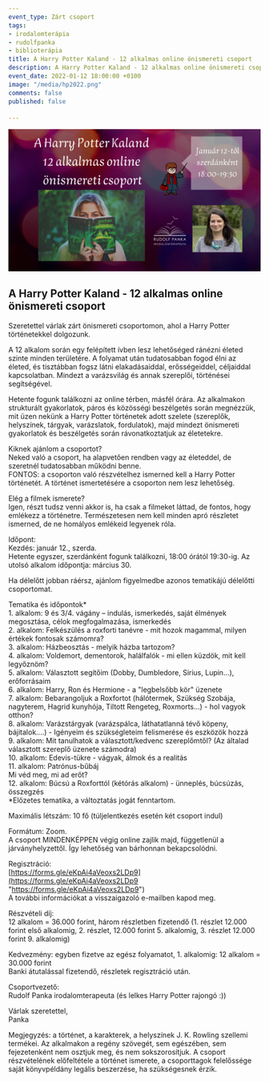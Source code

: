 ```yaml
---
event_type: Zárt csoport
tags:
- irodalomterápia
- rudolfpanka
- biblioterápia
title: A Harry Potter Kaland - 12 alkalmas online önismereti csoport
description: A Harry Potter Kaland - 12 alkalmas online önismereti csoport
event_date: 2022-01-12 18:00:00 +0100
image: "/media/hp2022.png"
comments: false
published: false

---
```

![](/media/hp2022.png)

## **A Harry Potter Kaland - 12 alkalmas online önismereti csoport**

Szeretettel várlak zárt önismereti csoportomon, ahol a Harry Potter történetekkel dolgozunk.

A 12 alkalom során egy felépített ívben lesz lehetőséged ránézni életed szinte minden területére. A folyamat után tudatosabban fogod élni az életed, és tisztábban fogsz látni elakadásaiddal, erősségeiddel, céljaiddal kapcsolatban. Mindezt a varázsvilág és annak szereplői, történései segítségével.

Hetente fogunk találkozni az online térben, másfél órára. Az alkalmakon strukturált gyakorlatok, páros és közösségi beszélgetés során megnézzük, mit üzen nekünk a Harry Potter történetek adott szelete (szereplők, helyszínek, tárgyak, varázslatok, fordulatok), majd mindezt önismereti gyakorlatok és beszélgetés során rávonatkoztatjuk az életetekre.

Kiknek ajánlom a csoportot?  
Neked való a csoport, ha alapvetően rendben vagy az életeddel, de szeretnél tudatosabban működni benne.  
FONTOS: a csoporton való részvételhez ismerned kell a Harry Potter történetét. A történet ismertetésére a csoporton nem lesz lehetőség.

Elég a filmek ismerete?  
Igen, részt tudsz venni akkor is, ha csak a filmeket láttad, de fontos, hogy emlékezz a történetre. Természetesen nem kell minden apró részletet ismerned, de ne homályos emlékeid legyenek róla.

Időpont:  
Kezdés: január 12., szerda.  
Hetente egyszer, szerdánként fogunk találkozni, 18:00 órától 19:30-ig. Az utolsó alkalom időpontja: március 30.

Ha délelőtt jobban ráérsz, ajánlom figyelmedbe azonos tematikájú délelőtti csoportomat.

Tematika és időpontok*  
1\. alkalom: 9 és 3/4. vágány – indulás, ismerkedés, saját élmények megosztása, célok megfogalmazása, ismerkedés  
2\. alkalom: Felkészülés a roxforti tanévre - mit hozok magammal, milyen értékek fontosak számomra?  
3\. alkalom: Házbeosztás - melyik házba tartozom?  
4\. alkalom: Voldemort, dementorok, halálfalók - mi ellen küzdök, mit kell legyőznöm?  
5\. alkalom: Választott segítőim (Dobby, Dumbledore, Sirius, Lupin...), erőforrásaim  
6\. alkalom: Harry, Ron és Hermione - a "legbelsőbb kör" üzenete  
7\. alkalom: Bebarangoljuk a Roxfortot (hálótermek, Szükség Szobája, nagyterem, Hagrid kunyhója, Tiltott Rengeteg, Roxmorts...) - hol vagyok otthon?  
8\. alkalom: Varázstárgyak (varázspálca, láthatatlanná tévő köpeny, bájitalok....) - Igényeim és szükségleteim felismerése és eszközök hozzá  
9\. alkalom: Mit tanulhatok a választott/kedvenc szereplőmtől? (Az általad választott szereplő üzenete számodra)  
10\. alkalom: Edevis-tükre - vágyak, álmok és a realitás  
11\. alkalom: Patrónus-bűbáj  
Mi véd meg, mi ad erőt?  
12\. alkalom: Búcsú a Roxforttól (kétórás alkalom) - ünneplés, búcsúzás, összegzés  
\*Előzetes tematika, a változtatás jogát fenntartom.

Maximális létszám: 10 fő (túljelentkezés esetén két csoport indul)

Formátum: Zoom.  
A csoport MINDENKÉPPEN végig online zajlik majd, függetlenül a járványhelyzettől. Így lehetőség van bárhonnan bekapcsolódni.

Regisztráció:  
[https://forms.gle/eKpAi4aVeoxs2LDp9](https://forms.gle/eKpAi4aVeoxs2LDp9 "https://forms.gle/eKpAi4aVeoxs2LDp9")  
A további információkat a visszaigazoló e-mailben kapod meg.

Részvételi díj:  
12 alkalom = 36.000 forint, három részletben fizetendő (1. részlet 12.000 forint első alkalomig, 2. részlet, 12.000 forint 5. alkalomig, 3. részlet 12.000 forint 9. alkalomig)

Kedvezmény: egyben fizetve az egész folyamatot, 1. alkalomig: 12 alkalom = 30.000 forint  
Banki átutalással fizetendő, részletek regisztráció után.

Csoportvezető:  
Rudolf Panka irodalomterapeuta (és lelkes Harry Potter rajongó :))

Várlak szeretettel,  
Panka

Megjegyzés: a történet, a karakterek, a helyszínek J. K. Rowling szellemi termékei. Az alkalmakon a regény szövegét, sem egészében, sem fejezetenként nem osztjuk meg, és nem sokszorosítjuk. A csoport részvételének előfeltétele a történet ismerete, a csoporttagok felelőssége saját könyvpéldány legális beszerzése, ha szükségesnek érzik.